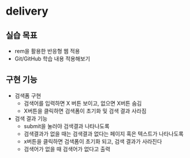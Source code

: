# delivery

## 실습 목표

- rem을 활용한 반응형 웹 적용
- Git/GitHub 학습 내용 적용해보기

## 구현 기능

- 검색폼 구현
  - 검색어를 입력하면 X 버튼 보이고, 없으면 X버튼 숨김
  - X버튼을 클릭하면 검색폼이 초기화 및 검색 결과 사라짐
- 검색 결과 기능
  - submit을 눌러야 검색결과 나타나도록
  - 검색결과가 없을 때는 검색결과 없다는 페이지 혹은 텍스트가 나타나도록
  - x버튼을 클릭하면 검색폼이 초기화 되고, 검색 결과가 사라진다
  - 검색어가 없을 때 검색어가 없다고 출력
